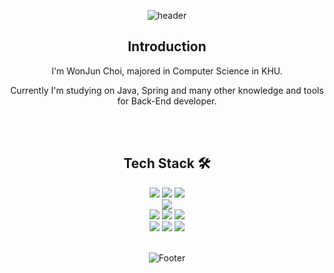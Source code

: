 <div align="center">

![header](https://capsule-render.vercel.app/api?type=waving&color=66CDAA&height=150&section=header&text=Wonjun%20Choi&fontColor=ffffff&fontSize=70&animation=twinkling)


## Introduction

I'm WonJun Choi, majored in Computer Science in KHU.

Currently I'm studying on Java, Spring and many other knowledge and tools for Back-End developer.

<br/>
<br/>

## Tech Stack 🛠️

<img src="https://img.shields.io/badge/java-007396?style=flat&logo=java&logoColor=white"> 
<img src="https://img.shields.io/badge/python-3776AB?style=flat&logo=python&logoColor=white"> 
<img src="https://img.shields.io/badge/c++-00599C?style=flat&logo=c%2B%2B&logoColor=white">
<br/>
<img src="https://img.shields.io/badge/spring boot-6DB33F?style=flat&logo=springboot&logoColor=white"> 
<br>
<img src="https://img.shields.io/badge/mysql-4479A1?style=flat&logo=mysql&logoColor=white"> 
<img src="https://img.shields.io/badge/mariaDB-003545?style=flat&logo=mariaDB&logoColor=white"> 
<img src="https://img.shields.io/badge/redis-DC382D?style=flat&logo=redis&logoColor=white"> 
<br>
<img src="https://img.shields.io/badge/html5-E34F26?style=flat&logo=html5&logoColor=white"> 
<img src="https://img.shields.io/badge/css-1572B6?style=flat&logo=css3&logoColor=white"> 
<img src="https://img.shields.io/badge/javascript-F7DF1E?style=flat&logo=javascript&logoColor=black"> 
<br/>
<br/>

![Footer](https://capsule-render.vercel.app/api?type=waving&color=66CDAA&height=200&section=footer)

